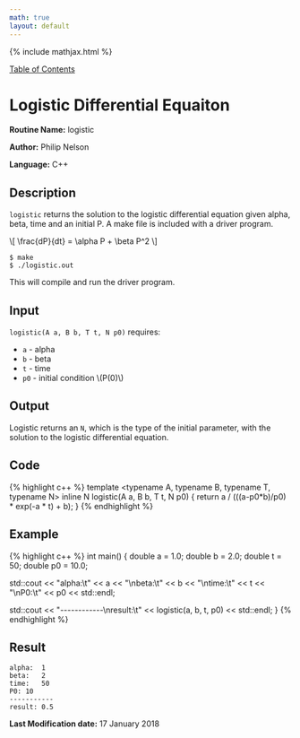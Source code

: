```yaml
---
math: true
layout: default
---
```


{% include mathjax.html %}

<a href="https://philipnelson5.github.io/class-projects/MATH5620_NumericalSolutionsOfDifferentialEquations/SoftwareManual"> Table of Contents </a>
# Logistic Differential Equaiton

**Routine Name:** logistic

**Author:** Philip Nelson

**Language:** C++

## Description

`logistic` returns the solution to the logistic differential equation given alpha, beta, time and an initial P. A make file is included with a driver program.

\\[ \frac{dP}{dt} = \alpha P + \beta P^2 \\]

```
$ make
$ ./logistic.out
```

This will compile and run the driver program.

## Input

`logistic(A a, B b, T t, N p0)` requires:
* `a` - alpha
* `b` - beta
* `t` - time
* `p0` - initial condition \\(P(0)\\)

## Output

Logistic returns an `N`, which is the type of the initial parameter, with the solution to the logistic differential equation.

## Code
{% highlight c++ %}
template <typename A, typename B, typename T, typename N>
inline N logistic(A a, B b, T t, N p0)
{
  return a / (((a-p0*b)/p0) * exp(-a * t) + b);
}
{% endhighlight %}

## Example
{% highlight c++ %}
int main()
{
  double a = 1.0;
  double b = 2.0;
  double t = 50;
  double p0 = 10.0;

  std::cout << "alpha:\t" << a << "\nbeta:\t" << b << "\ntime:\t" << t << "\nP0:\t" << p0 << std::endl;

  std::cout << "------------\nresult:\t" << logistic(a, b, t, p0) << std::endl;
}
{% endhighlight %}

## Result
```
alpha:	1
beta:	2
time:	50
P0:	10
-----------
result:	0.5
```

**Last Modification date:** 17 January 2018
